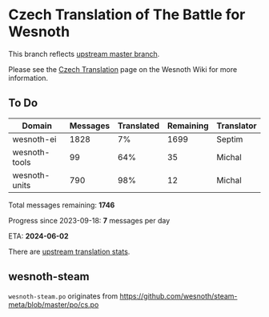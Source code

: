 # Czech Translation of The Battle for Wesnoth

This branch reflects [upstream master branch](https://github.com/wesnoth/wesnoth/tree/master).

Please see the [Czech Translation](https://wiki.wesnoth.org/CzechTranslation) page on the Wesnoth Wiki for more information.

## To Do

Domain | Messages | Translated | Remaining | Translator
------ | -------- | ---------- | --------- | ----------
wesnoth-ei | 1828 | 7% | 1699 | Septim
wesnoth-tools | 99 | 64% | 35 | Michal
wesnoth-units | 790 | 98% | 12 | Michal

Total messages remaining: **1746**

Progress since 2023-09-18: **7** messages per day

ETA: **2024-06-02**

There are [upstream translation stats](https://www.wesnoth.org/gettext/?view=langs&version=master&lang=cs).

## wesnoth-steam
`wesnoth-steam.po` originates from https://github.com/wesnoth/steam-meta/blob/master/po/cs.po
